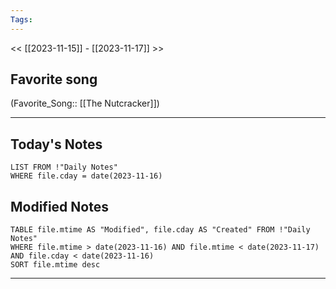 ```yaml
---
Tags:
---
```

<< [[2023-11-15]] - [[2023-11-17]] >>
## Favorite song
(Favorite_Song:: [[The Nutcracker]])

___
## Today's Notes
```dataview
LIST FROM !"Daily Notes"
WHERE file.cday = date(2023-11-16)
```
## Modified Notes
```dataview
TABLE file.mtime AS "Modified", file.cday AS "Created" FROM !"Daily Notes" 
WHERE file.mtime > date(2023-11-16) AND file.mtime < date(2023-11-17) AND file.cday < date(2023-11-16)
SORT file.mtime desc
```
___
